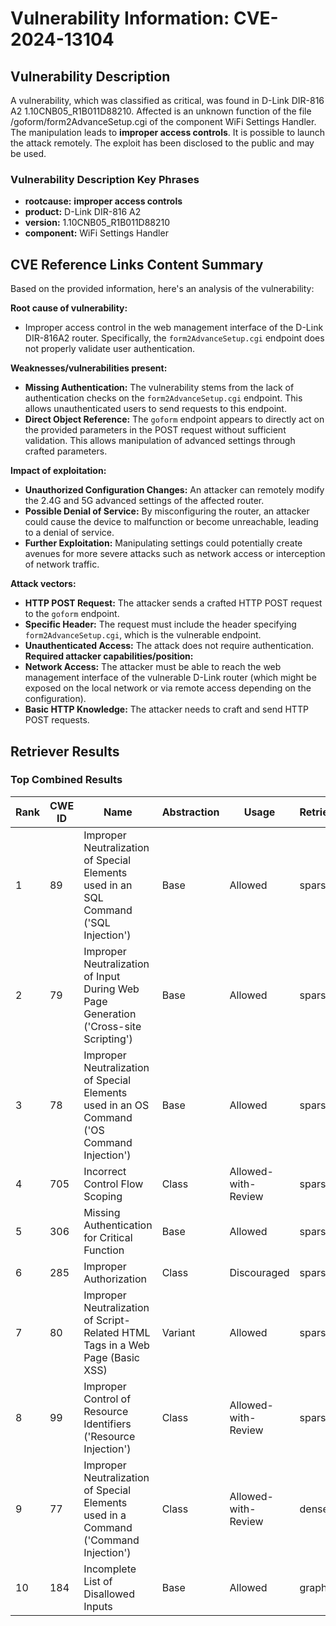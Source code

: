 # Vulnerability Information: CVE-2024-13104

## Vulnerability Description
A vulnerability, which was classified as critical, was found in D-Link DIR-816 A2 1.10CNB05_R1B011D88210. Affected is an unknown function of the file /goform/form2AdvanceSetup.cgi of the component WiFi Settings Handler. The manipulation leads to **improper access controls**. It is possible to launch the attack remotely. The exploit has been disclosed to the public and may be used.

### Vulnerability Description Key Phrases
- **rootcause:** **improper access controls**
- **product:** D-Link DIR-816 A2
- **version:** 1.10CNB05_R1B011D88210
- **component:** WiFi Settings Handler

## CVE Reference Links Content Summary
Based on the provided information, here's an analysis of the vulnerability:

**Root cause of vulnerability:**
- Improper access control in the web management interface of the D-Link DIR-816A2 router. Specifically, the `form2AdvanceSetup.cgi` endpoint does not properly validate user authentication.

**Weaknesses/vulnerabilities present:**
- **Missing Authentication:** The vulnerability stems from the lack of authentication checks on the `form2AdvanceSetup.cgi` endpoint. This allows unauthenticated users to send requests to this endpoint.
- **Direct Object Reference:** The `goform` endpoint appears to directly act on the provided parameters in the POST request without sufficient validation. This allows manipulation of advanced settings through crafted parameters.

**Impact of exploitation:**
- **Unauthorized Configuration Changes:** An attacker can remotely modify the 2.4G and 5G advanced settings of the affected router.
- **Possible Denial of Service:** By misconfiguring the router, an attacker could cause the device to malfunction or become unreachable, leading to a denial of service.
- **Further Exploitation:**  Manipulating settings could potentially create avenues for more severe attacks such as network access or interception of network traffic.

**Attack vectors:**
- **HTTP POST Request:** The attacker sends a crafted HTTP POST request to the `goform` endpoint.
- **Specific Header:** The request must include the header specifying `form2AdvanceSetup.cgi`, which is the vulnerable endpoint.
- **Unauthenticated Access:** The attack does not require authentication.
**Required attacker capabilities/position:**
- **Network Access:** The attacker must be able to reach the web management interface of the vulnerable D-Link router (which might be exposed on the local network or via remote access depending on the configuration).
- **Basic HTTP Knowledge:** The attacker needs to craft and send HTTP POST requests.

## Retriever Results

### Top Combined Results

| Rank | CWE ID | Name | Abstraction | Usage  | Retrievers | Individual Scores |
|------|--------|------|-------------|-------|------------|-------------------|
| 1 | 89 | Improper Neutralization of Special Elements used in an SQL Command ('SQL Injection') | Base | Allowed | sparse | 0.444 |
| 2 | 79 | Improper Neutralization of Input During Web Page Generation ('Cross-site Scripting') | Base | Allowed | sparse | 0.426 |
| 3 | 78 | Improper Neutralization of Special Elements used in an OS Command ('OS Command Injection') | Base | Allowed | sparse | 0.384 |
| 4 | 705 | Incorrect Control Flow Scoping | Class | Allowed-with-Review | sparse | 0.378 |
| 5 | 306 | Missing Authentication for Critical Function | Base | Allowed | sparse | 0.375 |
| 6 | 285 | Improper Authorization | Class | Discouraged | sparse | 0.364 |
| 7 | 80 | Improper Neutralization of Script-Related HTML Tags in a Web Page (Basic XSS) | Variant | Allowed | sparse | 0.363 |
| 8 | 99 | Improper Control of Resource Identifiers ('Resource Injection') | Class | Allowed-with-Review | sparse | 0.359 |
| 9 | 77 | Improper Neutralization of Special Elements used in a Command ('Command Injection') | Class | Allowed-with-Review | dense | 0.614 |
| 10 | 184 | Incomplete List of Disallowed Inputs | Base | Allowed | graph | 0.002 |

